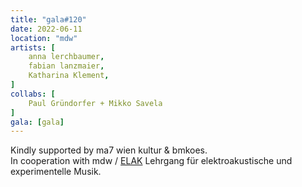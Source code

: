 ```yaml
---
title: "gala#120"
date: 2022-06-11
location: "mdw"
artists: [
    anna lerchbaumer,
    fabian lanzmaier,
    Katharina Klement,
]
collabs: [
    Paul Gründorfer + Mikko Savela
]
gala: [gala]
---
```

Kindly supported by ma7 wien kultur & bmkoes.  
In cooperation with mdw / [ELAK](https://elakwien.at) Lehrgang für elektroakustische und experimentelle Musik.

